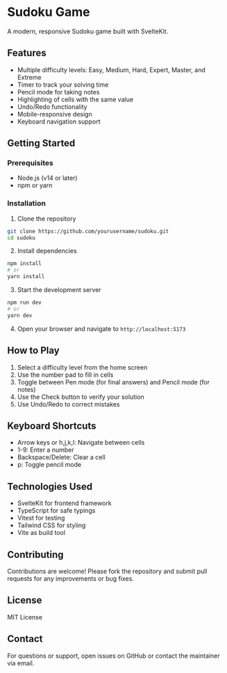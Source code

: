 # Sudoku Game

A modern, responsive Sudoku game built with SvelteKit.

## Features

- Multiple difficulty levels: Easy, Medium, Hard, Expert, Master, and Extreme
- Timer to track your solving time
- Pencil mode for taking notes
- Highlighting of cells with the same value
- Undo/Redo functionality
- Mobile-responsive design
- Keyboard navigation support

## Getting Started

### Prerequisites

- Node.js (v14 or later)
- npm or yarn

### Installation

1. Clone the repository
```bash
git clone https://github.com/yourusername/sudoku.git
cd sudoku
```

2. Install dependencies
```bash
npm install
# or
yarn install
```

3. Start the development server
```bash
npm run dev
# or
yarn dev
```

4. Open your browser and navigate to `http://localhost:5173`

## How to Play

1. Select a difficulty level from the home screen
2. Use the number pad to fill in cells
3. Toggle between Pen mode (for final answers) and Pencil mode (for notes)
4. Use the Check button to verify your solution
5. Use Undo/Redo to correct mistakes

## Keyboard Shortcuts

- Arrow keys or h,j,k,l: Navigate between cells
- 1-9: Enter a number
- Backspace/Delete: Clear a cell
- p: Toggle pencil mode

## Technologies Used

- SvelteKit for frontend framework
- TypeScript for safe typings
- Vitest for testing
- Tailwind CSS for styling
- Vite as build tool

## Contributing

Contributions are welcome! Please fork the repository and submit pull requests for any improvements or bug fixes.

## License

MIT License

## Contact

For questions or support, open issues on GitHub or contact the maintainer via email.
